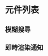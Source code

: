 <script setup>
import NestedFuzzySearch from '../src/components/nested-fuzzy-search/examples/basic-usage.vue'
import RenderDialog from '../src/components/render-dialog/examples/basic-usage.vue'
</script>
# 元件列表

## 模糊搜尋
<NestedFuzzySearch title="basic-usage"/>

## 即時渲染通知
<RenderDialog title="basic-usage"/>

